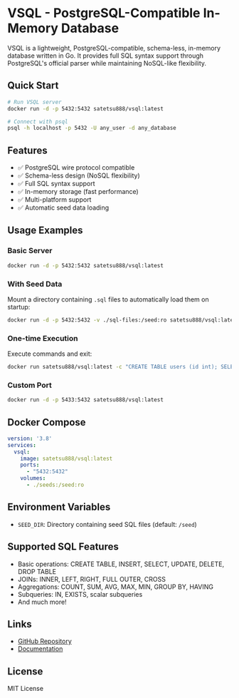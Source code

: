 # VSQL - PostgreSQL-Compatible In-Memory Database

VSQL is a lightweight, PostgreSQL-compatible, schema-less, in-memory database written in Go. It provides full SQL syntax support through PostgreSQL's official parser while maintaining NoSQL-like flexibility.

## Quick Start

```bash
# Run VSQL server
docker run -d -p 5432:5432 satetsu888/vsql:latest

# Connect with psql
psql -h localhost -p 5432 -U any_user -d any_database
```

## Features

- ✅ PostgreSQL wire protocol compatible
- ✅ Schema-less design (NoSQL flexibility)
- ✅ Full SQL syntax support
- ✅ In-memory storage (fast performance)
- ✅ Multi-platform support
- ✅ Automatic seed data loading

## Usage Examples

### Basic Server
```bash
docker run -d -p 5432:5432 satetsu888/vsql:latest
```

### With Seed Data
Mount a directory containing `.sql` files to automatically load them on startup:
```bash
docker run -d -p 5432:5432 -v ./sql-files:/seed:ro satetsu888/vsql:latest
```

### One-time Execution
Execute commands and exit:
```bash
docker run satetsu888/vsql:latest -c "CREATE TABLE users (id int); SELECT * FROM users;" -q
```

### Custom Port
```bash
docker run -d -p 5433:5432 satetsu888/vsql:latest
```

## Docker Compose

```yaml
version: '3.8'
services:
  vsql:
    image: satetsu888/vsql:latest
    ports:
      - "5432:5432"
    volumes:
      - ./seeds:/seed:ro
```

## Environment Variables

- `SEED_DIR`: Directory containing seed SQL files (default: `/seed`)

## Supported SQL Features

- Basic operations: CREATE TABLE, INSERT, SELECT, UPDATE, DELETE, DROP TABLE
- JOINs: INNER, LEFT, RIGHT, FULL OUTER, CROSS
- Aggregations: COUNT, SUM, AVG, MAX, MIN, GROUP BY, HAVING
- Subqueries: IN, EXISTS, scalar subqueries
- And much more!

## Links

- [GitHub Repository](https://github.com/satetsu888/vsql)
- [Documentation](https://github.com/satetsu888/vsql/blob/main/README.md)

## License

MIT License